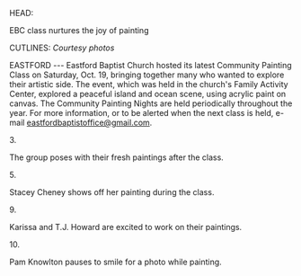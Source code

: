 HEAD:

EBC class nurtures the joy of painting

CUTLINES: *Courtesy photos*

EASTFORD --- Eastford Baptist Church hosted its latest Community
Painting Class on Saturday, Oct. 19, bringing together many who wanted
to explore their artistic side. The event, which was held in the
church\'s Family Activity Center, explored a peaceful island and ocean
scene, using acrylic paint on canvas. The Community Painting Nights are
held periodically throughout the year. For more information, or to be
alerted when the next class is held, e-mail
<eastfordbaptistoffice@gmail.com>.

3\.

The group poses with their fresh paintings after the class.

5\.

Stacey Cheney shows off her painting during the class.

9\.

Karissa and T.J. Howard are excited to work on their paintings.

10\.

Pam Knowlton pauses to smile for a photo while painting.
